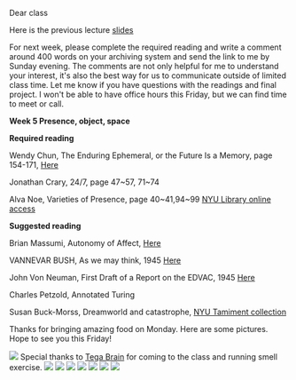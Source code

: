 Dear class

Here is the previous lecture [slides](https://speakerdeck.com/tchoi8/to-remember-and-forget-lecture-4 )

For next week, please complete the required reading and write a comment around 400 words on your archiving system and send the link to me by Sunday evening. The comments are not only helpful for me to understand your interest, it's also the best way for us to communicate outside of limited class time. Let me know if you have questions with the readings and final project. I won't be able to have office hours this Friday, but we can find time to meet or call.

**Week 5 Presence, object, space**  

**Required reading**

Wendy Chun, The Enduring Ephemeral, or the Future Is a Memory, page 154-171, [Here](http://www.ucl.ac.uk/art-history/events/past-imperfect/chun-reading)

Jonathan Crary, 24/7, page 47~57, 71~74  
 
Alva Noe, Varieties of Presence, page 40~41,94~99  [NYU Library online access](https://getit.library.nyu.edu/resolve?&ctx_ver=Z39.88-2004&ctx_enc=info:ofi/enc:UTF-8&ctx_tim=2014-10-01T08%3A37%3A55IST&url_ver=Z39.88-2004&url_ctx_fmt=infofi/fmt:kev:mtx:ctx&rfr_id=info:sid/primo.exlibrisgroup.com:primo-degruyterebooks10.4159/harvard.9780674063013&rft_val_fmt=info:ofi/fmt:kev:mtx:book&rft.genre=book&rft.jtitle=&rft.btitle=Varieties%20of%20Presence&rft.aulast=No%C3%AB&rft.aufirst=Alva&rft.auinit=&rft.auinit1=&rft.auinitm=&rft.ausuffix=&rft.au=No%C3%AB%2C%20Alva&rft.aucorp=&rft.volume=&rft.issue=&rft.part=&rft.quarter=&rft.ssn=&rft.spage=&rft.epage=&rft.pages=&rft.artnum=&rft.pub=Harvard%20University%20Press&rft.place=Cambridge%2C%20Mass.&rft.issn=&rft.eissn=9780674062146&rft.isbn=9780674063013&rft.sici=&rft.coden=&rft_id=info:doi/&rft.object_id=&rft.primo=degruyterebooks10.4159/harvard.9780674063013&rft.eisbn=&rft_dat=%3Cdegruyterebooks%3E10.4159/harvard.9780674063013%3C/degruyterebooks%3E%3Cgrp_id%3E105827782%3C/grp_id%3E%3Coa%3E%3C/oa%3E&rft_id=info:oai/&req.language=eng) 

**Suggested reading**

Brian Massumi, Autonomy of Affect, [Here](http://cr.middlebury.edu/amlit_civ/allen/2012%20backup/scholarship/affect%20theory/massumi.pdf)
 
VANNEVAR BUSH, As we may think, 1945 [Here](http://www.theatlantic.com/magazine/archive/1945/07/as-we-may-think/303881/)

John Von Neuman, First Draft of a Report on the EDVAC, 1945 [Here](http://www.virtualtravelog.net/wp/wp-content/media/2003-08-TheFirstDraft.pdf)

Charles Petzold, Annotated Turing

Susan Buck-Morss, Dreamworld and catastrophe, [NYU Tamiment collection](https://getit.library.nyu.edu/resolve?&ctx_ver=Z39.88-2004&ctx_enc=info:ofi/enc:UTF-8&ctx_tim=2014-10-01T08%3A47%3A44IST&url_ver=Z39.88-2004&url_ctx_fmt=infofi/fmt:kev:mtx:ctx&rfr_id=info:sid/primo.exlibrisgroup.com:primo-nyu_aleph001638089&rft_val_fmt=info:ofi/fmt:kev:mtx:book&rft.genre=book&rft.jtitle=&rft.btitle=Dreamworld%20and%20catastrophe%20:%20the%20passing%20of%20mass%20utopia%20in%20East%20and%20West&rft.aulast=Buck-Morss&rft.aufirst=Susan&rft.auinit=&rft.auinit1=&rft.auinitm=&rft.ausuffix=&rft.au=Buck-Morss%2C%20Susan&rft.aucorp=&rft.volume=&rft.issue=&rft.part=&rft.quarter=&rft.ssn=&rft.spage=&rft.epage=&rft.pages=&rft.artnum=&rft.pub=MIT%20Press&rft.place=Cambridge%2C%20Mass.&rft.issn=&rft.eissn=&rft.isbn=0262024640&rft.sici=&rft.coden=&rft_id=info:doi/&rft.object_id=&rft.primo=nyu_aleph001638089&rft.eisbn=&rft_dat=%3Cnyu_aleph%3E001638089%3C/nyu_aleph%3E%3Cgrp_id%3E103572515%3C/grp_id%3E%3Coa%3E%3C/oa%3E&rft_id=info:oai/&req.language=eng) 

Thanks for bringing amazing food on Monday. 
Here are some pictures.
Hope to see you this Friday! 

![](https://github.com/tchoi8/RememberAndForget/blob/master/letters/pictures/itp-2593.jpg)
Special thanks to [Tega Brain](http://tegabrain.com) for coming to the class and running smell exercise. 
![](https://github.com/tchoi8/RememberAndForget/blob/master/letters/pictures/picnic.jpg)
![](https://github.com/tchoi8/RememberAndForget/blob/master/letters/pictures/itp-2608.jpg)
![](https://github.com/tchoi8/RememberAndForget/blob/master/letters/pictures/itp-2627.jpg)
![](https://github.com/tchoi8/RememberAndForget/blob/master/letters/pictures/itp-2665.jpg)
![](https://github.com/tchoi8/RememberAndForget/blob/master/letters/pictures/itp-2667.jpg)
![](https://github.com/tchoi8/RememberAndForget/blob/master/letters/pictures/itp-2670.jpg)
![](https://github.com/tchoi8/RememberAndForget/blob/master/letters/pictures/itp-2673.jpg)

